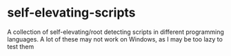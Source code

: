 # self-elevating-scripts
A collection of self-elevating/root detecting scripts in different programming languages. A lot of these may not work on Windows, as I may be too lazy to test them
